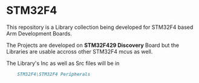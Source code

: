 # STM32F4

This repository is a Library collection being developed for STM32F4 based Arm Development Boards.

The Projects are developed on **STM32F429 Discovery** Board but the Libraries are usable accross other STM32F4 mcus as well.

The Library's Inc as well as Src files will be in
```Markdown
	STM32F4\STM32F4 Peripherals
```

